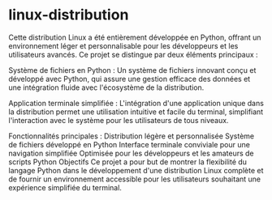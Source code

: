 # linux-distribution
Cette distribution Linux a été entièrement développée en Python, offrant un environnement léger et personnalisable pour les développeurs et les utilisateurs avancés. Ce projet se distingue par deux éléments principaux :

Système de fichiers en Python : Un système de fichiers innovant conçu et développé avec Python, qui assure une gestion efficace des données et une intégration fluide avec l'écosystème de la distribution.

Application terminale simplifiée : L'intégration d'une application unique dans la distribution permet une utilisation intuitive et facile du terminal, simplifiant l'interaction avec le système pour les utilisateurs de tous niveaux.

Fonctionnalités principales :
Distribution légère et personnalisée
Système de fichiers développé en Python
Interface terminale conviviale pour une navigation simplifiée
Optimisée pour les développeurs et les amateurs de scripts Python
Objectifs
Ce projet a pour but de montrer la flexibilité du langage Python dans le développement d'une distribution Linux complète et de fournir un environnement accessible pour les utilisateurs souhaitant une expérience simplifiée du terminal.

